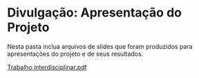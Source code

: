 # Divulgação: Apresentação do Projeto

Nesta pasta inclua arquivos de slides que foram produzidos para apresentações do projeto e de seus resultados.

[Trabalho interdisciplinar.pdf](https://github.com/ICEI-PUC-Minas-PMGCC-TI/ti-1-pmg-cc-m-20231-tiaw-mobilidade-urbana/files/11244689/Trabalho.interdisciplinar.pdf)
